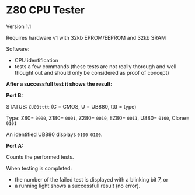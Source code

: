 # Z80 CPU Tester

Version 1.1

Requires hardware v1 with 32kb EPROM/EEPROM and 32kb SRAM

Software:
- CPU identification
- tests a few commands (these tests are not really thorough and well thought out and should only be considered as proof of concept)

**After a successfull test it shows the result:**

**Port B:**

STATUS: `CU00tttt` (C = CMOS, U = UB880, tttt = type)

Type: Z80= `0000`, Z180= `0001`, Z280= `0010`, EZ80= `0011`, U880= `0100`, Clone= `0101`

An identified UB880 displays `0100 0100`.

**Port A:**

Counts the performed tests.

When testing is completed:
- the number of the failed test is displayed with a blinking bit 7, or 
- a running light shows a successfull result (no error).
